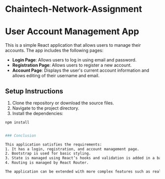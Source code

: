 # Chaintech-Network-Assignment

# User Account Management App

This is a simple React application that allows users to manage their accounts. The app includes the following pages:

- **Login Page**: Allows users to log in using email and password.
- **Registration Page**: Allows users to register a new account.
- **Account Page**: Displays the user's current account information and allows editing of their username and email.

## Setup Instructions

1. Clone the repository or download the source files.
2. Navigate to the project directory.
3. Install the dependencies:

```bash
npm install


### Conclusion

This application satisfies the requirements:
1. It has a login, registration, and account management page.
2. Bootstrap is used for basic styling.
3. State is managed using React’s hooks and validation is added in a basic form.
4. Routing is managed by React Router.

The application can be extended with more complex features such as real backend integration for user authentication and data storage.

